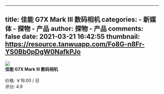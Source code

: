 
---
title: 佳能 G7X Mark III 数码相机
categories: 
    - 新媒体
    - 探物 - 产品
author: 探物 - 产品
comments: false
date: 2021-03-21 16:42:55
thumbnail: https://resource.tanwuapp.com/Fo8G-n8Fr-YS0Bb0pDgW0NafkPJo
---

<div>   
<img src="https://resource.tanwuapp.com/Fo8G-n8Fr-YS0Bb0pDgW0NafkPJo" referrerpolicy="no-referrer"><br>
          <strong>佳能 G7X Mark III 数码相机</strong><br><br>
          价格: ￥18.00 / 日<br>
          评分: 4.9
          
</div>
            